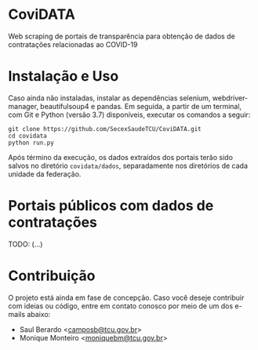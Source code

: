# CoviDATA
Web scraping de portais de transparência para obtenção de dados de contratações relacionadas ao COVID-19

# Instalação e Uso
Caso ainda não instaladas, instalar as dependências selenium, webdriver-manager, beautifulsoup4 e pandas. Em seguida, a partir de um terminal, com Git e Python (versão 3.7) disponíveis, executar os comandos a seguir:
```
git clone https://github.com/SecexSaudeTCU/CoviDATA.git
cd covidata
python run.py
```

Após término da execução, os dados extraídos dos portais terão sido salvos no diretório `covidata/dados`, separadamente
nos diretórios de cada unidade da federação.

# Portais públicos com dados de contratações
 TODO: (...)

# Contribuição
O projeto está ainda em fase de concepção. Caso você deseje contribuir com ideias ou código, entre em contato conosco
por meio de um dos e-mails abaixo:
* Saul Berardo <[camposb@tcu.gov.br](camposb@tcu.gov.br)>
* Monique Monteiro <[moniquebm@tcu.gov.br](moniquebm@tcu.gov.br)>
